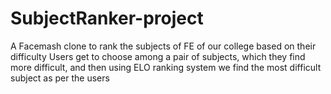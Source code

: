 # SubjectRanker-project
A Facemash clone to rank the subjects of FE of our college based on their difficulty
Users get to choose among a pair of subjects, which they find more difficult, and then using ELO ranking system we find the most difficult subject as per the users
